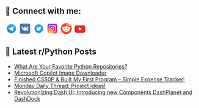 ## 🔎 Connect with me:
[<img src="https://github.com/bullbesh/bullbesh/blob/main/images/Telegram.png" width="32" height="32" />](https://t.me/bullbesh)
[<img src="https://github.com/bullbesh/bullbesh/blob/main/images/VK.png" width="32" height="32" />](https://vk.com/bullbesh)
[<img src="https://github.com/bullbesh/bullbesh/blob/main/images/Twitter.png" width="32" height="32" />](https://twitter.com/bullbesh1)
[<img src="https://github.com/bullbesh/bullbesh/blob/main/images/Instagram.png" width="32" height="32" />](https://www.instagram.com/bullbesh)
[<img src="https://github.com/bullbesh/bullbesh/blob/main/images/Reddit.png" width="32" height="32" />](https://www.reddit.com/user/bullbesh)
[<img src="https://github.com/bullbesh/bullbesh/blob/main/images/YouTube.png" width="32" height="32" />](https://www.youtube.com/channel/UCtfjRs6uzgq5mfm8S06WTcg)

## 📕 Latest r/Python Posts
<!-- BLOG-POST-LIST:START -->
- [What Are Your Favorite Python Repositories?](https://www.reddit.com/r/Python/comments/1j2ev5f/what_are_your_favorite_python_repositories/)
- [Microsoft Copilot Image Downloader](https://www.reddit.com/r/Python/comments/1j2a8pq/microsoft_copilot_image_downloader/)
- [Finished CS50P &amp; Built My First Program – Simple Expense Tracker!](https://www.reddit.com/r/Python/comments/1j27t72/finished_cs50p_built_my_first_program_simple/)
- [Monday Daily Thread: Project ideas!](https://www.reddit.com/r/Python/comments/1j25eaj/monday_daily_thread_project_ideas/)
- [Revolutionizing Dash UI: Introducing new Components DashPlanet and DashDock](https://www.reddit.com/r/Python/comments/1j20s6l/revolutionizing_dash_ui_introducing_new/)
<!-- BLOG-POST-LIST:END -->
